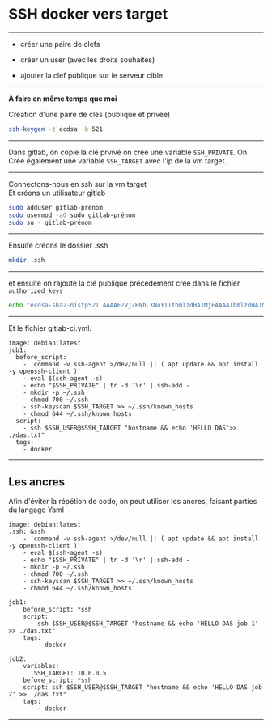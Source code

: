 # SSH docker vers target
---

  * créer une paire de clefs
  
  * créer un user (avec les droits souhaités)
  
  * ajouter la clef publique sur le serveur cible

---
**À faire en même temps que moi**

Création d'une paire de clés (publique et privée)

```bash
ssh-keygen -t ecdsa -b 521
```

---

Dans gitlab, on copie la clé prvivé on créé une variable ``SSH_PRIVATE``.
On Créé également une variable ``SSH_TARGET`` avec l'ip de la vm target.

---

Connectons-nous en ssh sur la vm target    
Et créons un utilisateur gitlab

```bash
sudo adduser gitlab-prénom
sudo usermod -aG sudo gitlab-prénom
sudo su - gitlab-prénom
```
---
Ensuite créons le dossier .ssh 
```bash
mkdir .ssh
```

---

et ensuite on rajoute la clé publique précédement créé dans le fichier ``authorized_keys``

```bash
echo "ecdsa-sha2-nistp521 AAAAE2VjZHNhLXNoYTItbmlzdHA1MjEAAAAIbmlzdHA1MjEAAACFBACb59WLcHEVoT2whP1FAP4xPKSqCVQe3aBboj2e2Y/fCXEagxpLfniki2+ID+KhsI6y1owPdhANzW+odKmiUPyDkADqZes3ssTH79FVrl8g8SwpjMqEjFkfh4OUKKXJKJhTUDYxcnYd/YplaqF7yK85sm+PbjbxkBNAY/vZ33rUsL/9uQ== azureuser@gitlab-1" > ~/.ssh/authorized_keys
```
---
Et le fichier gitlab-ci.yml.

```
image: debian:latest
job1:
  before_script:
    - 'command -v ssh-agent >/dev/null || ( apt update && apt install -y openssh-client )' 
    - eval $(ssh-agent -s)
    - echo "$SSH_PRIVATE" | tr -d '\r' | ssh-add -
    - mkdir -p ~/.ssh
    - chmod 700 ~/.ssh
    - ssh-keyscan $SSH_TARGET >> ~/.ssh/known_hosts
    - chmod 644 ~/.ssh/known_hosts
  script:
    - ssh $SSH_USER@$SSH_TARGET "hostname && echo 'HELLO DAS'>> ./das.txt"
  tags:
    - docker
```
---

## Les ancres 

Afin d'éviter la répétion de code, on peut utiliser les ancres, faisant parties du langage Yaml

```
image: debian:latest
.ssh: &ssh
    - 'command -v ssh-agent >/dev/null || ( apt update && apt install -y openssh-client )' 
    - eval $(ssh-agent -s)
    - echo "$SSH_PRIVATE" | tr -d '\r' | ssh-add -
    - mkdir -p ~/.ssh
    - chmod 700 ~/.ssh
    - ssh-keyscan $SSH_TARGET >> ~/.ssh/known_hosts
    - chmod 644 ~/.ssh/known_hosts

job1:
    before_script: *ssh
    script:
      - ssh $SSH_USER@$SSH_TARGET "hostname && echo 'HELLO DAS job 1' >> ./das.txt"
    tags:
        - docker

job2:
    variables:
       SSH_TARGET: 10.0.0.5
    before_script: *ssh
    script: ssh $SSH_USER@$SSH_TARGET "hostname && echo 'HELLO DAS job 2' >> ./das.txt"
    tags:
        - docker
```


---



